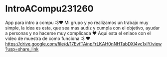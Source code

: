 # IntroACompu231260
App para intro a compu :3♥
Mi grupo y yo realizamos un trabajo muy simple, la idea es esta, que sea mas audíz y cumpla con el objetivo, 
ayudar a personas y no hacerse muy complicada ♥ 
Aquí esta el enlace con el video de muestra de como funciona :3 ♥ 
https://drive.google.com/file/d/17EvfTAinpFrLKAH0nNHTabDXl4vc1xIY/view?usp=share_link 
